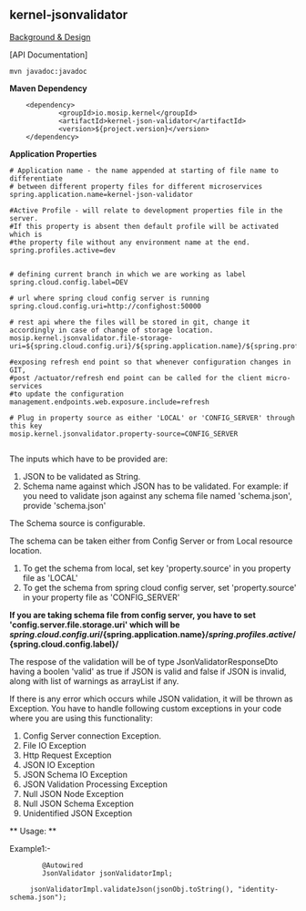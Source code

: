 ## kernel-jsonvalidator

[Background & Design](../../docs/design/kernel/kernel-jsonvalidator.md)
 


[API Documentation]
 
 
 ```
 mvn javadoc:javadoc

 ```

**Maven Dependency**

```
	<dependency>
			<groupId>io.mosip.kernel</groupId>
			<artifactId>kernel-json-validator</artifactId>
			<version>${project.version}</version>
	</dependency>

```


**Application Properties**

```
# Application name - the name appended at starting of file name to differentiate
# between different property files for different microservices
spring.application.name=kernel-json-validator
 
#Active Profile - will relate to development properties file in the server.
#If this property is absent then default profile will be activated which is
#the property file without any environment name at the end.
spring.profiles.active=dev


# defining current branch in which we are working as label
spring.cloud.config.label=DEV
 
# url where spring cloud config server is running 
spring.cloud.config.uri=http://confighost:50000

# rest api where the files will be stored in git, change it accordingly in case of change of storage location.
mosip.kernel.jsonvalidator.file-storage-uri=${spring.cloud.config.uri}/${spring.application.name}/${spring.profiles.active}/${spring.cloud.config.label}/

#exposing refresh end point so that whenever configuration changes in GIT,
#post /actuator/refresh end point can be called for the client micro-services
#to update the configuration
management.endpoints.web.exposure.include=refresh

# Plug in property source as either 'LOCAL' or 'CONFIG_SERVER' through this key
mosip.kernel.jsonvalidator.property-source=CONFIG_SERVER


```



The inputs which have to be provided are:

1. JSON to be validated as String.
2. Schema name against which JSON has to be validated.
   For example: if you need to validate json against any schema file named 'schema.json', provide 'schema.json' 

The Schema source is configurable.

The schema can be taken either from Config Server or from Local resource location.
1. To get the schema from local, set key 'property.source' in you property file as 'LOCAL'
2. To get the schema from spring cloud config server, set 'property.source' in your property file as 'CONFIG_SERVER'

**If you are taking schema file from config server, you have to set 'config.server.file.storage.uri' which will be ${spring.cloud.config.uri}/${spring.application.name}/${spring.profiles.active}/${spring.cloud.config.label}/**

The respose of the validation will be of type JsonValidatorResponseDto having a boolen 'valid' as true if JSON is valid and false if JSON is invalid, along with list of warnings as arrayList if any.

If there is any error which occurs while JSON validation, it will be thrown as Exception. 
You have to handle following custom exceptions in your code where you are using this functionality:

1. Config Server connection Exception.
2. File IO Exception
3. Http Request Exception
4. JSON IO Exception
5. JSON Schema IO Exception
6. JSON Validation Processing Exception
7. Null JSON Node Exception
8. Null JSON Schema Exception
9. Unidentified JSON Exception


** Usage: **

Example1:-

```
		@Autowired
		JsonValidator jsonValidatorImpl;
		
     jsonValidatorImpl.validateJson(jsonObj.toString(), "identity-schema.json");

```
